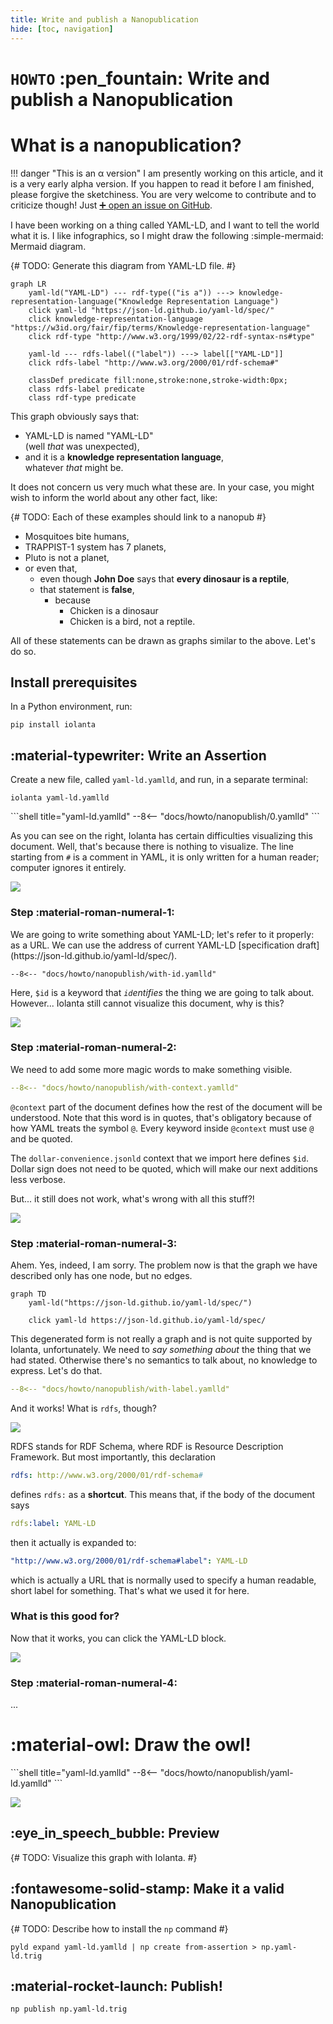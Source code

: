 ```yaml
---
title: Write and publish a Nanopublication
hide: [toc, navigation]
---
```


# `HOWTO` :pen_fountain: Write and publish a Nanopublication

# What is a nanopublication?

!!! danger "This is an α version"
    I am presently working on this article, and it is a very early alpha version. If you happen to read it before I am finished, please forgive the sketchiness. You are very welcome to contribute and to criticize though! Just [➕ open an issue on GitHub](https://github.com/iolanta-tech/iolanta/issues/).

I have been working on a thing called YAML-LD, and I want to tell the world what it is. I like infographics, so I might draw the following :simple-mermaid: Mermaid diagram.

{# TODO: Generate this diagram from YAML-LD file. #}

```mermaid
graph LR
    yaml-ld("YAML-LD") --- rdf-type(("is a")) ---> knowledge-representation-language("Knowledge Representation Language")
    click yaml-ld "https://json-ld.github.io/yaml-ld/spec/"
    click knowledge-representation-language "https://w3id.org/fair/fip/terms/Knowledge-representation-language"
    click rdf-type "http://www.w3.org/1999/02/22-rdf-syntax-ns#type"
    
    yaml-ld --- rdfs-label(("label")) ---> label[["YAML-LD"]]
    click rdfs-label "http://www.w3.org/2000/01/rdf-schema#"
    
    classDef predicate fill:none,stroke:none,stroke-width:0px;
    class rdfs-label predicate
    class rdf-type predicate
```

This graph obviously says that:

* YAML-LD is named "YAML-LD"<br/>(well *that* was unexpected),
* and it is a **knowledge representation language**,<br/>whatever *that* might be.
 
It does not concern us very much what these are. In your case, you might wish to inform the world about any other fact, like:

{# TODO: Each of these examples should link to a nanopub #}

* Mosquitoes bite humans,
* TRAPPIST-1 system has 7 planets,
* Pluto is not a planet,
* or even that,
    * even though **John Doe** says that **every dinosaur is a reptile**,
    * that statement is **false**,
        * because
            * Chicken is a dinosaur
            * Chicken is a bird, not a reptile.

All of these statements can be drawn as graphs similar to the above. Let's do so.

## Install prerequisites

In a Python environment, run:

```shell
pip install iolanta
```

## :material-typewriter: Write an Assertion

Create a new file, called `yaml-ld.yamlld`, and run, in a separate terminal:

```shell
iolanta yaml-ld.yamlld
```

<div class="grid" markdown>
<div markdown>
```shell title="yaml-ld.yamlld"
--8<-- "docs/howto/nanopublish/0.yamlld"
```

As you can see on the right, Iolanta has certain difficulties visualizing this document. Well, that's because there is nothing to visualize. The line starting from `#` is a comment in YAML, it is only written for a human reader; computer ignores it entirely.
</div>

![](/screenshots/docs.howto.nanopublish.0.yamlld.svg)
</div>

### Step :material-roman-numeral-1:

<div class="grid" markdown>
<div markdown>
We are going to write something about YAML-LD; let's refer to it properly: as a URL. We can use the address of current YAML-LD [specification draft](https://json-ld.github.io/yaml-ld/spec/).

```shell title="yaml-ld.yamlld"
--8<-- "docs/howto/nanopublish/with-id.yamlld"
```

Here, `$id` is a keyword that *`id`entifies* the thing we are going to talk about. However... Iolanta still cannot visualize this document, why is this?
</div>

![](/screenshots/docs.howto.nanopublish.with-id.yamlld.svg)
</div>

### Step :material-roman-numeral-2:

<div class="grid" markdown>
<div markdown>
We need to add some more magic words to make something visible.

```yaml title="yaml-ld.yamlld" hl_lines="1 2"
--8<-- "docs/howto/nanopublish/with-context.yamlld"
```

`@context` part of the document defines how the rest of the document will be understood. Note that this word is in quotes, that's obligatory because of how YAML treats the symbol `@`. Every keyword inside `@context` must use `@` and be quoted.

The `dollar-convenience.jsonld` context that we import here defines `$id`. Dollar sign does not need to be quoted, which will make our next additions less verbose.

But... it still does not work, what's wrong with all this stuff?!
</div>

![](/screenshots/docs.howto.nanopublish.with-context.yamlld.svg)
</div>

### Step :material-roman-numeral-3:

<div class="grid" markdown>
<div markdown>
Ahem. Yes, indeed, I am sorry. The problem now is that the graph we have described only has one node, but no edges.

```mermaid
graph TD
    yaml-ld("https://json-ld.github.io/yaml-ld/spec/")
    
    click yaml-ld https://json-ld.github.io/yaml-ld/spec/
```

This degenerated form is not really a graph and is not quite supported by Iolanta, unfortunately. We need to *say something about* the thing that we had stated. Otherwise there's no semantics to talk about, no knowledge to express. Let's do that.

```yaml title="yaml-ld.yamlld" hl_lines="3 6"
--8<-- "docs/howto/nanopublish/with-label.yamlld"
```

And it works! What is `rdfs`, though?
</div>

![](/screenshots/docs.howto.nanopublish.with-label.yamlld.svg)
</div>

RDFS stands for RDF Schema, where RDF is Resource Description Framework. But most importantly, this declaration

```yaml
rdfs: http://www.w3.org/2000/01/rdf-schema#
```

defines `rdfs:` as a **shortcut**. This means that, if the body of the document says

```yaml
rdfs:label: YAML-LD
```

then it actually is expanded to:

```yaml
"http://www.w3.org/2000/01/rdf-schema#label": YAML-LD
```

which is actually a URL that is normally used to specify a human readable, short label for something. That's what we used it for here.

### What is this good for?

<div class="grid" markdown>
<div markdown>
Now that it works, you can click the YAML-LD block.
</div>

![](/screenshots/json-ld.github.io.yaml-ld.spec.svg)
</div>




### Step :material-roman-numeral-4:

...


# :material-owl: Draw the owl!

<div class="grid" markdown>
```shell title="yaml-ld.yamlld"
--8<-- "docs/howto/nanopublish/yaml-ld.yamlld"
```

![](/screenshots/docs.howto.nanopublish.yaml-ld.yamlld.svg)
</div>


## :eye_in_speech_bubble: Preview

{# TODO: Visualize this graph with Iolanta. #}

## :fontawesome-solid-stamp: Make it a valid Nanopublication

{# TODO: Describe how to install the `np` command #}

```shell
pyld expand yaml-ld.yamlld | np create from-assertion > np.yaml-ld.trig
```

## :material-rocket-launch: Publish!

```shell
np publish np.yaml-ld.trig
```
